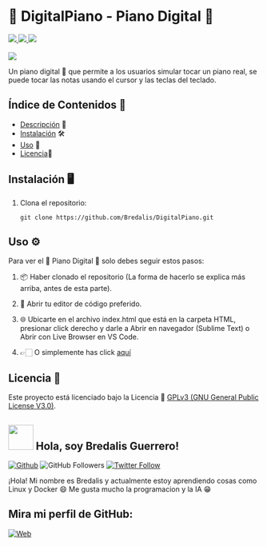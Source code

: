 <h1><b>🎹 DigitalPiano - Piano Digital 🎹</b></h1>
<a href="https://lenguajecss.com/" target="_blank">
  <img src="https://img.shields.io/badge/CSS-3498DB">  
</a>
<a href="https://lenguajehtml.com/" target="_blank"> 
  <img src="https://img.shields.io/badge/HTML-E74C3C">
</a>
<a href="https://lenguajejs.com/" target="_blank">
  <img src="https://img.shields.io/badge/JavaScript-F7DC6F">
</a>
<br><br>

<img src="https://i.pinimg.com/236x/21/7c/e8/217ce89b60d069b8f7a65100cd1f7d08.jpg">

<p>
  Un piano digital 🎹 que permite a los usuarios simular tocar un piano real, 
  se puede tocar las notas usando el cursor y las teclas del teclado.
</p>

## Índice de Contenidos 🧾

- [Descripción](#descripción) 📝
- [Instalación](#instalación) 🛠️
- [Uso](#uso) 📘
- [Licencia](#licencia)📜

## Instalación 🖥️

1. Clona el repositorio:

    ```
    git clone https://github.com/Bredalis/DigitalPiano.git
    ```
    
## Uso ⚙️

Para ver el 🎹 Piano Digital 🎹 solo debes seguir estos pasos:

1. 📦 Haber clonado el repositorio (La forma de hacerlo se explica más arriba, antes de esta parte).

2. 📝 Abrir tu editor de código preferido.

3. 🌐 Ubicarte en el archivo index.html que está en la carpeta HTML, presionar click derecho y darle
   a Abrir en navegador (Sublime Text) o Abrir con Live Browser en VS Code.

4. 👉🏻 O simplemente has click <a href="https://bredalis.github.io/DigitalPiano/HTML/index.html" target="_blank">aquí</a>

## Licencia 📜

Este proyecto está licenciado bajo la Licencia 📜 <a href="https://www.gnu.org/licenses/gpl-3.0.en.html" target="_blank">GPLv3 (GNU General Public License V3.0)</a>.

## <img src="https://avatars.githubusercontent.com/u/111624948?s=400&u=cd081f79392220d8cd2a22f2a8d5d3b18814350a&v=4" width="50" height="50"> Hola, soy Bredalis Guerrero!
[![Github](https://img.shields.io/github/followers/Bredalis?label=Follow&style=social)](https://github.com/Bredalis)
![GitHub Followers](https://img.shields.io/github/stars/bredalis?style=social)
[![Twitter Follow](https://img.shields.io/twitter/follow/bredalis_P?style=social)](https://twitter.com/bredalis_P)

¡Hola! Mi nombre es Bredalis y actualmente estoy aprendiendo cosas como Linux y Docker 😄
Me gusta mucho la programacion y la IA 😁

## Mira mi perfil de GitHub:
[![Web](https://img.shields.io/badge/GitHub-Bredalis-14a1f0?style=for-the-badge&logo=github&logoColor=white&labelColor=101010)](https://github.com/bredalis)
